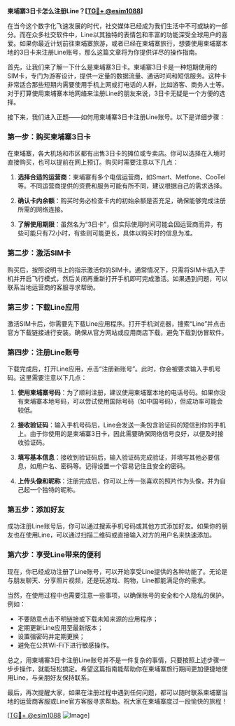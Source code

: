 **柬埔寨3日卡怎么注册Line？[[TG💪+ @esim1088](https://t.me/s/esim1088)]**

在当今这个数字化飞速发展的时代，社交媒体已经成为我们生活中不可或缺的一部分。而在众多社交软件中，Line以其独特的表情包和丰富的功能深受全球用户的喜爱。如果你最近计划前往柬埔寨旅游，或者已经在柬埔寨旅行，想要使用柬埔寨本地的3日卡来注册Line账号，那么这篇文章将为你提供详尽的操作指南。

首先，让我们来了解一下什么是柬埔寨3日卡。柬埔寨3日卡是一种短期使用的SIM卡，专门为游客设计，提供一定量的数据流量、通话时间和短信服务。这种卡非常适合那些短期内需要使用手机上网或打电话的人群，比如游客、商务人士等。对于打算使用柬埔寨本地网络来注册Line的朋友来说，3日卡无疑是一个方便的选择。

接下来，我们进入正题——如何用柬埔寨3日卡注册Line账号。以下是详细步骤：

### 第一步：购买柬埔寨3日卡

在柬埔寨，各大机场和市区都有出售3日卡的摊位或专卖店。你可以选择在入境时直接购买，也可以提前在网上预订。购买时需要注意以下几点：

1. **选择合适的运营商**：柬埔寨有多个电信运营商，如Smart、Metfone、CooTel等。不同运营商提供的资费和服务可能有所不同，建议根据自己的需求选择。
   
2. **确认卡内余额**：购买时务必检查卡内的初始余额是否充足，确保能够完成注册所需的网络连接。

3. **了解使用期限**：虽然名为“3日卡”，但实际使用时间可能会因运营商而异，有些可能只有72小时，有些则可能更长，具体以购买时的信息为准。

### 第二步：激活SIM卡

购买后，按照说明书上的指示激活你的SIM卡。通常情况下，只需将SIM卡插入手机并开启飞行模式，然后关闭再重新打开手机即可完成激活。如果遇到问题，可以联系当地运营商的客服寻求帮助。

### 第三步：下载Line应用

激活SIM卡后，你需要先下载Line应用程序。打开手机浏览器，搜索“Line”并点击官方下载链接进行安装。确保从官方网站或应用商店下载，避免下载到仿冒软件。

### 第四步：注册Line账号

下载完成后，打开Line应用，点击“注册新账号”。此时，你会被要求输入手机号码。这里需要注意以下几点：

1. **使用柬埔寨号码**：为了顺利注册，建议使用柬埔寨本地的电话号码。如果你没有柬埔寨本地号码，可以尝试使用国际号码（如中国号码），但成功率可能会较低。

2. **接收验证码**：输入手机号码后，Line会发送一条包含验证码的短信到你的手机上。由于你使用的是柬埔寨3日卡，因此需要确保网络信号良好，以便及时接收验证码。

3. **填写基本信息**：接收到验证码后，输入验证码完成验证，并填写其他必要信息，如用户名、密码等。记得设置一个容易记住且安全的密码。

4. **上传头像和昵称**：注册完成后，你可以上传一张喜欢的照片作为头像，并为自己起一个独特的昵称。

### 第五步：添加好友

成功注册Line账号后，你可以通过搜索手机号码或其他方式添加好友。如果你的朋友也在使用Line，可以通过扫描二维码或直接输入对方的用户名来快速添加。

### 第六步：享受Line带来的便利

现在，你已经成功注册了Line账号，可以开始享受Line提供的各种功能了。无论是与朋友聊天、分享照片视频，还是玩游戏、购物，Line都能满足你的需求。

当然，在使用过程中也需要注意一些事项，以确保账号的安全和个人隐私的保护。例如：

- 不要随意点击不明链接或下载未知来源的应用程序；
- 定期更新Line应用至最新版本；
- 设置强密码并定期更换；
- 避免在公共Wi-Fi下进行敏感操作。

总之，用柬埔寨3日卡注册Line账号并不是一件复杂的事情，只要按照上述步骤一步步操作，就能轻松搞定。希望这篇指南能帮助你在柬埔寨旅行期间更加便捷地使用Line，与亲朋好友保持联系。

最后，再次提醒大家，如果在注册过程中遇到任何问题，都可以随时联系柬埔寨当地的运营商客服或Line官方客服寻求帮助。祝大家在柬埔寨度过一段愉快的旅程！

[[TG💪+ @esim1088](https://t.me/s/esim1088) ![Image](https://i.postimg.cc/4NQfJmqS/Snipaste-2025-05-13-00-14-12.png)]
